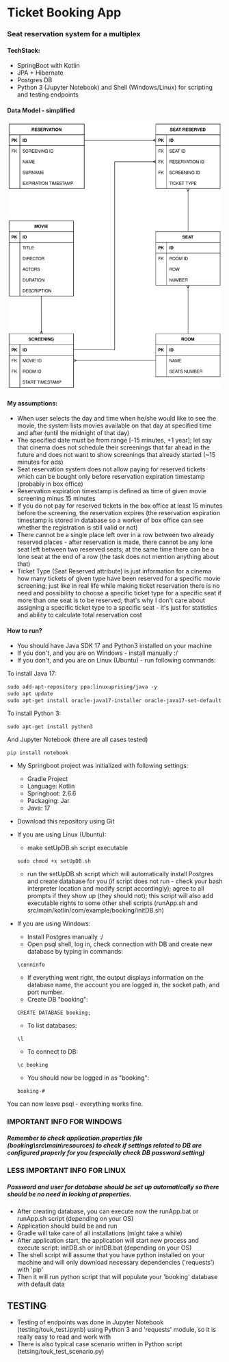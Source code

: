 # Ticket Booking App
### Seat reservation system for a multiplex

#### TechStack:

- SpringBoot with Kotlin
- JPA + Hibernate
- Postgres DB
- Python 3 (Jupyter Notebook) and Shell (Windows/Linux) for scripting and testing endpoints

#### Data Model - simplified

![Alt text](./db_simple_schema.svg)

#### My assumptions:

- When user selects the day and time when he/she would like to see the movie, the system lists movies available on that day at specified time and after (until the midnight of that day)
- The specified date must be from range [-15 minutes, +1 year]; let say that cinema does not schedule their screenings that far ahead in the future and does not want to show screenings that already started (~15 minutes for ads)
- Seat reservation system does not allow paying for reserved tickets which can be bought only before reservation expiration timestamp (probably in box office)
- Reservation expiration timestamp is defined as time of given movie screening minus 15 minutes
- If you do not pay for reserved tickets in the box office at least 15 minutes before the screening, the reservation expires (the reservation expiration timestamp is stored in database so a worker of box office can see whether the registration is still valid or not)
- There cannot be a single place left over in a row between two already reserved places - after reservation is made, there cannot be any lone seat left between two reserved seats; at the same time there can be a lone seat at the end of a row (the task does not mention anything about that)
- Ticket Type (Seat Reserved attribute) is just information for a cinema how many tickets of given type have been reserved for a specific movie screening; just like in real life while making ticket reservation there is no need and possibility to choose a specific ticket type for a specific seat if more than one seat is to be reserved; that's why I don't care about assigning a specific ticket type to a specific seat - it's just for statistics and ability to calculate total reservation cost

#### How to run?

- You should have Java SDK 17 and Python3 installed on your machine
- If you don't, and you are on Windows - install manually :/
- If you don't, and you are on Linux (Ubuntu) - run following commands:

To install Java 17:
```shell
sudo add-apt-repository ppa:linuxuprising/java -y
sudo apt update
sudo apt-get install oracle-java17-installer oracle-java17-set-default
```
To install Python 3:
```shell
sudo apt-get install python3
```
And Jupyter Notebook (there are all cases tested)
```shell
pip install notebook
```

- My Springboot project was initialized with following settings:

    - Gradle Project
    - Language: Kotlin
    - Springboot: 2.6.6
    - Packaging: Jar
    - Java: 17
- Download this repository using Git
- If you are using Linux (Ubuntu):
  - make setUpDB.sh script executable
  ```shell
  sudo chmod +x setUpDB.sh
  ``` 
  - run the setUpDB.sh script which will automatically install Postgres and create database for you (if script does not run - check your bash interpreter location and modify script accordingly); agree to all prompts if they show up (they should not); this script will also add executable rights to some other shell scripts (runApp.sh and src/main/kotlin/com/example/booking/initDB.sh)
- If you are using Windows:
  - Install Postgres manually :/
  - Open psql shell, log in, check connection with DB and create new database by typing in commands:
  ```shell
  \conninfo
  ```
  - If everything went right, the output displays information on the database name, the account you are logged in, the socket path, and port number.
  - Create DB "booking":
  ```shell
  CREATE DATABASE booking;
  ```
  - To list databases:
  ```shell
  \l 
  ```
  - To connect to DB:
  ```shell
  \c booking
  ```

  - You should now be logged in as "booking":
  ```shell
  booking-#
  ```

You can now leave psql - everything works fine.

### IMPORTANT INFO FOR WINDOWS
##### Remember to check application.properties file (booking\src\main\resources) to check if settings related to DB are configured properly for you (especially check DB password setting)

### LESS IMPORTANT INFO FOR LINUX
##### Password and user for database should be set up automatically so there should be no need in looking at properties.

- After creating database, you can execute now the runApp.bat or runApp.sh script (depending on your OS)
- Application should build be and run
- Gradle will take care of all installations (might take a while)
- After application start, the application will start new process and execute script: initDB.sh or initDB.bat (depending on your OS)
- The shell script will assume that you have python installed on your machine and will only download necessary dependencies ('requests') with 'pip' 
- Then it will run python script that will populate your 'booking' database with default data

## TESTING

- Testing of endpoints was done in Jupyter Notebook (testing/touk_test.ipynb) using Python 3 and 'requests' module, so it is really easy to read and work with
- There is also typical case scenario written in Python script (tetsing/touk_test_scenario.py)
